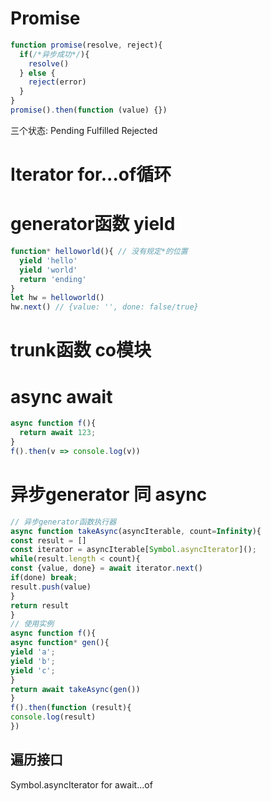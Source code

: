 # Promise
```js
function promise(resolve, reject){
  if(/*异步成功*/){
    resolve()
  } else {
    reject(error)
  }
}
promise().then(function (value) {})
```
三个状态: Pending Fulfilled Rejected
# Iterator for...of循环
# generator函数 yield
```js
function* helloworld(){ // 没有规定*的位置
  yield 'hello'
  yield 'world'
  return 'ending'
}
let hw = helloworld()
hw.next() // {value: '', done: false/true}
```
# trunk函数 co模块
# async await
```js
async function f(){
  return await 123;
}
f().then(v => console.log(v))
```
# 异步generator 同 async
```js
// 异步generator函数执行器
async function takeAsync(asyncIterable, count=Infinity){
const result = []
const iterator = asyncIterable[Symbol.asyncIterator]();
while(result.length < count){
const {value, done} = await iterator.next()
if(done) break;
result.push(value)
}
return result
}
// 使用实例
async function f(){
async function* gen(){
yield 'a';
yield 'b';
yield 'c';
}
return await takeAsync(gen())
}
f().then(function (result){
console.log(result)
})
```
## 遍历接口
Symbol.asyncIterator  for await...of